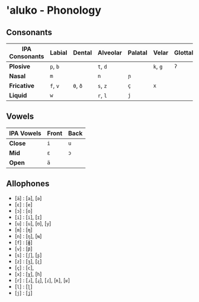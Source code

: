# 'aluko - Phonology

## Consonants

| IPA Consonants | **Labial** | **Dental** | **Alveolar** | **Palatal**  | **Velar** | **Glottal** |
| -------------- | ---------- | ---------- | ------------ | ------------ | --------- | ----------- |
| **Plosive**    | `p`, `b`   |            | `t`, `d`     |              | `k`, `g`  | `ʔ`         |
| **Nasal**      | `m`        |            | `n`          | `ɲ`          |           |             |
| **Fricative**  | `f`, `v`   | `θ`, `ð`   | `s`, `z`     | `ç`          | `x`       |             |
| **Liquid**     | `w`        |            | `r`, `l`     | `j`          |           |             |

## Vowels

| IPA Vowels | **Front** | **Back** |
| ---------- | --------- | -------- |
| **Close**  | `i`       | `u`      |
| **Mid**    | `ε`       | `ɔ`      |
| **Open**   | `ä`       |          |

## Allophones

- [`ä`] : [`a`], [`ə`]
- [`ε`] : [`e`]
- [`ɔ`] : [`o`]
- [`i`] : [`i`], [`ɪ`]
- [`u`] : [`u`], [`ʊ`], [`y`]
- [`m`] : [`ɱ`]
- [`n`] : [`ŋ`], [`ɴ`]
- [`f`] : [`ɸ`]
- [`v`] : [`β`]
- [`s`] : [`ʃ`], [`ʂ`]
- [`z`] : [`ʒ`], [`ʐ`]
- [`ç`] : [`c`],
- [`x`] : [`χ`], [`h`]
- [`r`] : [`ɹ`], [`ɻ`], [`ɾ`], [`ʀ`], [`ʁ`]
- [`l`] : [`ɭ`]
- [`j`] : [`ʝ`]